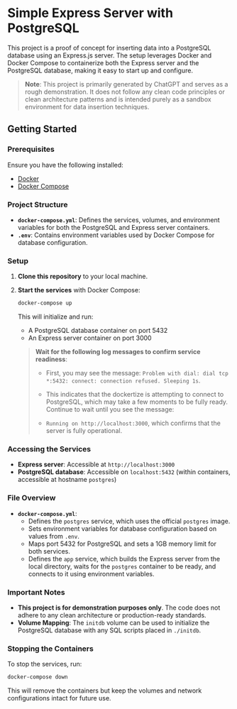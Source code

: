 # Simple Express Server with PostgreSQL

This project is a proof of concept for inserting data into a PostgreSQL database using an Express.js server. The setup leverages Docker and Docker Compose to containerize both the Express server and the PostgreSQL database, making it easy to start up and configure.

> **Note**: This project is primarily generated by ChatGPT and serves as a rough demonstration. It does not follow any clean code principles or clean architecture patterns and is intended purely as a sandbox environment for data insertion techniques.

## Getting Started

### Prerequisites

Ensure you have the following installed:
- [Docker](https://www.docker.com/get-started)
- [Docker Compose](https://docs.docker.com/compose/install/)

### Project Structure

- **`docker-compose.yml`**: Defines the services, volumes, and environment variables for both the PostgreSQL and Express server containers.
- **`.env`**: Contains environment variables used by Docker Compose for database configuration.

### Setup

1. **Clone this repository** to your local machine.

2. **Start the services** with Docker Compose:

   ```bash
   docker-compose up
   ```

   This will initialize and run:
   - A PostgreSQL database container on port 5432
   - An Express server container on port 3000

   > **Wait for the following log messages to confirm service readiness**:
   >
   > - First, you may see the message: `Problem with dial: dial tcp *:5432: connect: connection refused. Sleeping 1s`.
   >
   > - This indicates that the dockertize is attempting to connect to PostgreSQL, which may take a few moments to be fully ready. Continue to wait until you see the message:
   >
   > - `Running on http://localhost:3000`, which confirms that the server is fully operational.

### Accessing the Services

- **Express server**: Accessible at `http://localhost:3000`
- **PostgreSQL database**: Accessible on `localhost:5432` (within containers, accessible at hostname `postgres`)

### File Overview

- **`docker-compose.yml`**:
  - Defines the `postgres` service, which uses the official `postgres` image.
  - Sets environment variables for database configuration based on values from `.env`.
  - Maps port 5432 for PostgreSQL and sets a 1GB memory limit for both services.
  - Defines the `app` service, which builds the Express server from the local directory, waits for the `postgres` container to be ready, and connects to it using environment variables.

### Important Notes

- **This project is for demonstration purposes only**. The code does not adhere to any clean architecture or production-ready standards.
- **Volume Mapping**: The `initdb` volume can be used to initialize the PostgreSQL database with any SQL scripts placed in `./initdb`.

### Stopping the Containers

To stop the services, run:

```bash
docker-compose down
```

This will remove the containers but keep the volumes and network configurations intact for future use.